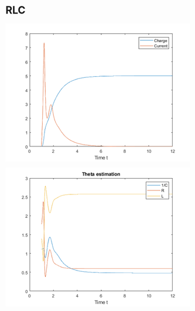 # RLC


![alt text](https://github.com/Saeed-Akbari/Control/blob/media/images/p1q2.png)

![alt text](https://github.com/Saeed-Akbari/Control/blob/media/images/p1theta2.png)
